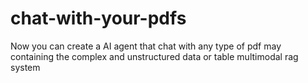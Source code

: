 # chat-with-your-pdfs
Now you can create a AI agent that chat with any type of pdf may containing the complex and unstructured data or table multimodal rag system 
